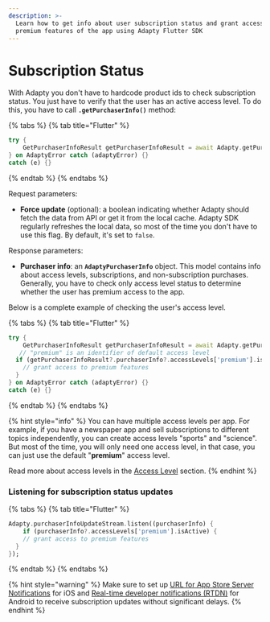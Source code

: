 ```yaml
---
description: >-
  Learn how to get info about user subscription status and grant access to the
  premium features of the app using Adapty Flutter SDK
---
```


# Subscription Status

With Adapty you don't have to hardcode product ids to check subscription status. You just have to verify that the user has an active access level. To do this, you have to call **`.getPurchaserInfo()`** method:

{% tabs %}
{% tab title="Flutter" %}
```dart
try {
	GetPurchaserInfoResult getPurchaserInfoResult = await Adapty.getPurchaserInfo(forceUpdate: Bool);
} on AdaptyError catch (adaptyError) {}
catch (e) {}
```
{% endtab %}
{% endtabs %}

Request parameters:

* **Force update** \(optional\): a boolean indicating whether Adapty should fetch the data from API or get it from the local cache. Adapty SDK regularly refreshes the local data, so most of the time you don't have to use this flag. By default, it's set to `false`.

Response parameters:

* **Purchaser info**: an **`AdaptyPurchaserInfo`** object. This model contains info about access levels, subscriptions, and non-subscription purchases. Generally, you have to check only access level status to determine whether the user has premium access to the app.

Below is a complete example of checking the user's access level.

{% tabs %}
{% tab title="Flutter" %}
```dart
try {
	GetPurchaserInfoResult getPurchaserInfoResult = await Adapty.getPurchaserInfo();
   // "premium" is an identifier of default access level
  if (getPurchaserInfoResult?.purchaserInfo?.accessLevels['premium'].isActive) {
  	// grant access to premium features
  }
} on AdaptyError catch (adaptyError) {}
catch (e) {}
```
{% endtab %}
{% endtabs %}

{% hint style="info" %}
You can have multiple access levels per app. For example, if you have a newspaper app and sell subscriptions to different topics independently, you can create access levels "sports" and "science". But most of the time, you will only need one access level, in that case, you can just use the default "**premium**" access level.

Read more about access levels in the [Access Level](../../../purchase-infrastructure/access-level.md) section.
{% endhint %}



### Listening for subscription status updates

{% tabs %}
{% tab title="Flutter" %}
```dart
Adapty.purchaserInfoUpdateStream.listen((purchaserInfo) {
	if (purchaserInfo?.accessLevels['premium'].isActive) {
  	// grant access to premium features
  }
});
```
{% endtab %}
{% endtabs %}

{% hint style="warning" %}
Make sure to set up [URL for App Store Server Notifications](../../../settings/ios-sdk.md#app-store-connect-subscription-status-url) for iOS and [Real-time developer notifications \(RTDN\)](../../../settings/android-sdk.md#real-time-developer-notifications-rtdn) for Android to receive subscription updates without significant delays.
{% endhint %}

